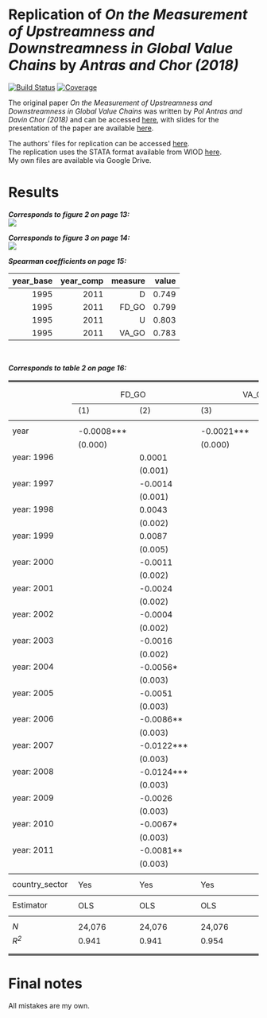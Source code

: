 # Replication of *On the Measurement of Upstreamness and Downstreamness in Global Value Chains* by *Antras and Chor (2018)*

[![Build Status](https://github.com/forsthuber92/antras_chor_2018.jl/workflows/CI/badge.svg)](https://github.com/forsthuber92/antras_chor_2018.jl/actions)
[![Coverage](https://codecov.io/gh/forsthuber92/antras_chor_2018.jl/branch/master/graph/badge.svg)](https://codecov.io/gh/forsthuber92/antras_chor_2018.jl)

The original paper *On the Measurement of Upstreamness and Downstreamness in Global Value Chains* was written by *Pol Antras and Davin Chor (2018)* and can 
be accessed [here](https://scholar.harvard.edu/files/antras/files/upstream_ac_29dec2017_withtables.pdf), with slides for the presentation of the paper are available [here](https://scholar.harvard.edu/files/antras/files/upstream_ac_slides_dec17.pdf).

The authors' files for replication can be accessed [here](https://scholar.harvard.edu/files/antras/files/upstream_ac_replication.zip).<br/>
The replication uses the STATA format available from WIOD [here](http://www.wiod.org/database/wiots13).<br/>
My own files are available via Google Drive. 

# Results

***Corresponds to figure 2 on page 13:***
<br/>
![](https://raw.githubusercontent.com/forsthuber92/antras_chor_2018.jl/main/images/figure2.png)
<br/>

***Corresponds to figure 3 on page 14:***
<br/>
![](https://raw.githubusercontent.com/forsthuber92/antras_chor_2018.jl/main/images/figure3.png)
<br/>

***Spearman coefficients on page 15:***
<br/>
<table>
  <thead>
    <tr class = "header headerLastRow">
      <th style = "text-align: right;">year_base</th>
      <th style = "text-align: right;">year_comp</th>
      <th style = "text-align: right;">measure</th>
      <th style = "text-align: right;">value</th>
    </tr>
  </thead>
  <tbody>
    <tr>
      <td style = "text-align: right;">1995</td>
      <td style = "text-align: right;">2011</td>
      <td style = "text-align: right;">D</td>
      <td style = "text-align: right;">0.749</td>
    </tr>
    <tr>
      <td style = "text-align: right;">1995</td>
      <td style = "text-align: right;">2011</td>
      <td style = "text-align: right;">FD_GO</td>
      <td style = "text-align: right;">0.799</td>
    </tr>
    <tr>
      <td style = "text-align: right;">1995</td>
      <td style = "text-align: right;">2011</td>
      <td style = "text-align: right;">U</td>
      <td style = "text-align: right;">0.803</td>
    </tr>
    <tr>
      <td style = "text-align: right;">1995</td>
      <td style = "text-align: right;">2011</td>
      <td style = "text-align: right;">VA_GO</td>
      <td style = "text-align: right;">0.783</td>
    </tr>
  </tbody>
</table>
<br/>

***Corresponds to table 2 on page 16:***
<br/>

<table style="border-collapse:collapse; border:none;border-top:double;border-bottom:double;">
<tbody>
<tr><td style="padding:0.1cm" colspan="100%"></td></tr>
<tr><td>                     <td colspan="2" style="padding:0.2cm; text-align:center; border-bottom:1px solid;">FD_GO</td> <td colspan="2" style="padding:0.2cm; text-align:center; border-bottom:1px solid;">VA_GO</td> <td colspan="2" style="padding:0.2cm; text-align:center; border-bottom:1px solid;">U</td> <td colspan="2" style="padding:0.2cm; text-align:center; border-bottom:1px solid;">D</td> </td></tr>

<tr><td>                     </td><td style="padding:0.2em; padding-left:0.8em; padding-right:0.8em;">        (1) </td><td style="padding:0.2em; padding-left:0.8em; padding-right:0.8em;">        (2) </td><td style="padding:0.2em; padding-left:0.8em; padding-right:0.8em;">        (3) </td><td style="padding:0.2em; padding-left:0.8em; padding-right:0.8em;">        (4) </td><td style="padding:0.2em; padding-left:0.8em; padding-right:0.8em;">       (5) </td><td style="padding:0.2em; padding-left:0.8em; padding-right:0.8em;">       (6) </td><td style="padding:0.2em; padding-left:0.8em; padding-right:0.8em;">       (7) </td><td style="padding:0.2em; padding-left:0.8em; padding-right:0.8em;">       (8) </td></tr>
<tr style="border-bottom:1px solid black"><td style="padding:0.1cm" colspan="100%"></td></tr><tr><td style="padding:0.1cm" colspan="100%"></td></tr>
<tr><td>year                 </td><td style="padding:0.2em; padding-left:0.8em; padding-right:0.8em;"> -0.0008*** </td><td style="padding:0.2em; padding-left:0.8em; padding-right:0.8em;">            </td><td style="padding:0.2em; padding-left:0.8em; padding-right:0.8em;"> -0.0021*** </td><td style="padding:0.2em; padding-left:0.8em; padding-right:0.8em;">            </td><td style="padding:0.2em; padding-left:0.8em; padding-right:0.8em;"> 0.0069*** </td><td style="padding:0.2em; padding-left:0.8em; padding-right:0.8em;">           </td><td style="padding:0.2em; padding-left:0.8em; padding-right:0.8em;"> 0.0088*** </td><td style="padding:0.2em; padding-left:0.8em; padding-right:0.8em;">           </td></tr>
<tr><td>                     </td><td style="padding:0.2em; padding-left:0.8em; padding-right:0.8em;">    (0.000) </td><td style="padding:0.2em; padding-left:0.8em; padding-right:0.8em;">            </td><td style="padding:0.2em; padding-left:0.8em; padding-right:0.8em;">    (0.000) </td><td style="padding:0.2em; padding-left:0.8em; padding-right:0.8em;">            </td><td style="padding:0.2em; padding-left:0.8em; padding-right:0.8em;">   (0.001) </td><td style="padding:0.2em; padding-left:0.8em; padding-right:0.8em;">           </td><td style="padding:0.2em; padding-left:0.8em; padding-right:0.8em;">   (0.000) </td><td style="padding:0.2em; padding-left:0.8em; padding-right:0.8em;">           </td></tr>
<tr><td>year: 1996           </td><td style="padding:0.2em; padding-left:0.8em; padding-right:0.8em;">            </td><td style="padding:0.2em; padding-left:0.8em; padding-right:0.8em;">     0.0001 </td><td style="padding:0.2em; padding-left:0.8em; padding-right:0.8em;">            </td><td style="padding:0.2em; padding-left:0.8em; padding-right:0.8em;">  -0.0024** </td><td style="padding:0.2em; padding-left:0.8em; padding-right:0.8em;">           </td><td style="padding:0.2em; padding-left:0.8em; padding-right:0.8em;">  -0.0043* </td><td style="padding:0.2em; padding-left:0.8em; padding-right:0.8em;">           </td><td style="padding:0.2em; padding-left:0.8em; padding-right:0.8em;">   0.0039* </td></tr>
<tr><td>                     </td><td style="padding:0.2em; padding-left:0.8em; padding-right:0.8em;">            </td><td style="padding:0.2em; padding-left:0.8em; padding-right:0.8em;">    (0.001) </td><td style="padding:0.2em; padding-left:0.8em; padding-right:0.8em;">            </td><td style="padding:0.2em; padding-left:0.8em; padding-right:0.8em;">    (0.001) </td><td style="padding:0.2em; padding-left:0.8em; padding-right:0.8em;">           </td><td style="padding:0.2em; padding-left:0.8em; padding-right:0.8em;">   (0.002) </td><td style="padding:0.2em; padding-left:0.8em; padding-right:0.8em;">           </td><td style="padding:0.2em; padding-left:0.8em; padding-right:0.8em;">   (0.002) </td></tr>
<tr><td>year: 1997           </td><td style="padding:0.2em; padding-left:0.8em; padding-right:0.8em;">            </td><td style="padding:0.2em; padding-left:0.8em; padding-right:0.8em;">    -0.0014 </td><td style="padding:0.2em; padding-left:0.8em; padding-right:0.8em;">            </td><td style="padding:0.2em; padding-left:0.8em; padding-right:0.8em;"> -0.0036*** </td><td style="padding:0.2em; padding-left:0.8em; padding-right:0.8em;">           </td><td style="padding:0.2em; padding-left:0.8em; padding-right:0.8em;">    0.0021 </td><td style="padding:0.2em; padding-left:0.8em; padding-right:0.8em;">           </td><td style="padding:0.2em; padding-left:0.8em; padding-right:0.8em;">  0.0064** </td></tr>
<tr><td>                     </td><td style="padding:0.2em; padding-left:0.8em; padding-right:0.8em;">            </td><td style="padding:0.2em; padding-left:0.8em; padding-right:0.8em;">    (0.001) </td><td style="padding:0.2em; padding-left:0.8em; padding-right:0.8em;">            </td><td style="padding:0.2em; padding-left:0.8em; padding-right:0.8em;">    (0.001) </td><td style="padding:0.2em; padding-left:0.8em; padding-right:0.8em;">           </td><td style="padding:0.2em; padding-left:0.8em; padding-right:0.8em;">   (0.003) </td><td style="padding:0.2em; padding-left:0.8em; padding-right:0.8em;">           </td><td style="padding:0.2em; padding-left:0.8em; padding-right:0.8em;">   (0.002) </td></tr>
<tr><td>year: 1998           </td><td style="padding:0.2em; padding-left:0.8em; padding-right:0.8em;">            </td><td style="padding:0.2em; padding-left:0.8em; padding-right:0.8em;">     0.0043 </td><td style="padding:0.2em; padding-left:0.8em; padding-right:0.8em;">            </td><td style="padding:0.2em; padding-left:0.8em; padding-right:0.8em;"> -0.0043*** </td><td style="padding:0.2em; padding-left:0.8em; padding-right:0.8em;">           </td><td style="padding:0.2em; padding-left:0.8em; padding-right:0.8em;">   -0.0034 </td><td style="padding:0.2em; padding-left:0.8em; padding-right:0.8em;">           </td><td style="padding:0.2em; padding-left:0.8em; padding-right:0.8em;">  -0.0063* </td></tr>
<tr><td>                     </td><td style="padding:0.2em; padding-left:0.8em; padding-right:0.8em;">            </td><td style="padding:0.2em; padding-left:0.8em; padding-right:0.8em;">    (0.002) </td><td style="padding:0.2em; padding-left:0.8em; padding-right:0.8em;">            </td><td style="padding:0.2em; padding-left:0.8em; padding-right:0.8em;">    (0.001) </td><td style="padding:0.2em; padding-left:0.8em; padding-right:0.8em;">           </td><td style="padding:0.2em; padding-left:0.8em; padding-right:0.8em;">   (0.007) </td><td style="padding:0.2em; padding-left:0.8em; padding-right:0.8em;">           </td><td style="padding:0.2em; padding-left:0.8em; padding-right:0.8em;">   (0.003) </td></tr>
<tr><td>year: 1999           </td><td style="padding:0.2em; padding-left:0.8em; padding-right:0.8em;">            </td><td style="padding:0.2em; padding-left:0.8em; padding-right:0.8em;">     0.0087 </td><td style="padding:0.2em; padding-left:0.8em; padding-right:0.8em;">            </td><td style="padding:0.2em; padding-left:0.8em; padding-right:0.8em;"> -0.0062*** </td><td style="padding:0.2em; padding-left:0.8em; padding-right:0.8em;">           </td><td style="padding:0.2em; padding-left:0.8em; padding-right:0.8em;">    0.0092 </td><td style="padding:0.2em; padding-left:0.8em; padding-right:0.8em;">           </td><td style="padding:0.2em; padding-left:0.8em; padding-right:0.8em;">   -0.0014 </td></tr>
<tr><td>                     </td><td style="padding:0.2em; padding-left:0.8em; padding-right:0.8em;">            </td><td style="padding:0.2em; padding-left:0.8em; padding-right:0.8em;">    (0.005) </td><td style="padding:0.2em; padding-left:0.8em; padding-right:0.8em;">            </td><td style="padding:0.2em; padding-left:0.8em; padding-right:0.8em;">    (0.001) </td><td style="padding:0.2em; padding-left:0.8em; padding-right:0.8em;">           </td><td style="padding:0.2em; padding-left:0.8em; padding-right:0.8em;">   (0.012) </td><td style="padding:0.2em; padding-left:0.8em; padding-right:0.8em;">           </td><td style="padding:0.2em; padding-left:0.8em; padding-right:0.8em;">   (0.003) </td></tr>
<tr><td>year: 2000           </td><td style="padding:0.2em; padding-left:0.8em; padding-right:0.8em;">            </td><td style="padding:0.2em; padding-left:0.8em; padding-right:0.8em;">    -0.0011 </td><td style="padding:0.2em; padding-left:0.8em; padding-right:0.8em;">            </td><td style="padding:0.2em; padding-left:0.8em; padding-right:0.8em;"> -0.0135*** </td><td style="padding:0.2em; padding-left:0.8em; padding-right:0.8em;">           </td><td style="padding:0.2em; padding-left:0.8em; padding-right:0.8em;"> 0.0170*** </td><td style="padding:0.2em; padding-left:0.8em; padding-right:0.8em;">           </td><td style="padding:0.2em; padding-left:0.8em; padding-right:0.8em;"> 0.0329*** </td></tr>
<tr><td>                     </td><td style="padding:0.2em; padding-left:0.8em; padding-right:0.8em;">            </td><td style="padding:0.2em; padding-left:0.8em; padding-right:0.8em;">    (0.002) </td><td style="padding:0.2em; padding-left:0.8em; padding-right:0.8em;">            </td><td style="padding:0.2em; padding-left:0.8em; padding-right:0.8em;">    (0.001) </td><td style="padding:0.2em; padding-left:0.8em; padding-right:0.8em;">           </td><td style="padding:0.2em; padding-left:0.8em; padding-right:0.8em;">   (0.005) </td><td style="padding:0.2em; padding-left:0.8em; padding-right:0.8em;">           </td><td style="padding:0.2em; padding-left:0.8em; padding-right:0.8em;">   (0.004) </td></tr>
<tr><td>year: 2001           </td><td style="padding:0.2em; padding-left:0.8em; padding-right:0.8em;">            </td><td style="padding:0.2em; padding-left:0.8em; padding-right:0.8em;">    -0.0024 </td><td style="padding:0.2em; padding-left:0.8em; padding-right:0.8em;">            </td><td style="padding:0.2em; padding-left:0.8em; padding-right:0.8em;"> -0.0161*** </td><td style="padding:0.2em; padding-left:0.8em; padding-right:0.8em;">           </td><td style="padding:0.2em; padding-left:0.8em; padding-right:0.8em;"> 0.0198*** </td><td style="padding:0.2em; padding-left:0.8em; padding-right:0.8em;">           </td><td style="padding:0.2em; padding-left:0.8em; padding-right:0.8em;"> 0.0431*** </td></tr>
<tr><td>                     </td><td style="padding:0.2em; padding-left:0.8em; padding-right:0.8em;">            </td><td style="padding:0.2em; padding-left:0.8em; padding-right:0.8em;">    (0.002) </td><td style="padding:0.2em; padding-left:0.8em; padding-right:0.8em;">            </td><td style="padding:0.2em; padding-left:0.8em; padding-right:0.8em;">    (0.002) </td><td style="padding:0.2em; padding-left:0.8em; padding-right:0.8em;">           </td><td style="padding:0.2em; padding-left:0.8em; padding-right:0.8em;">   (0.006) </td><td style="padding:0.2em; padding-left:0.8em; padding-right:0.8em;">           </td><td style="padding:0.2em; padding-left:0.8em; padding-right:0.8em;">   (0.004) </td></tr>
<tr><td>year: 2002           </td><td style="padding:0.2em; padding-left:0.8em; padding-right:0.8em;">            </td><td style="padding:0.2em; padding-left:0.8em; padding-right:0.8em;">    -0.0004 </td><td style="padding:0.2em; padding-left:0.8em; padding-right:0.8em;">            </td><td style="padding:0.2em; padding-left:0.8em; padding-right:0.8em;"> -0.0142*** </td><td style="padding:0.2em; padding-left:0.8em; padding-right:0.8em;">           </td><td style="padding:0.2em; padding-left:0.8em; padding-right:0.8em;">   0.0131* </td><td style="padding:0.2em; padding-left:0.8em; padding-right:0.8em;">           </td><td style="padding:0.2em; padding-left:0.8em; padding-right:0.8em;"> 0.0262*** </td></tr>
<tr><td>                     </td><td style="padding:0.2em; padding-left:0.8em; padding-right:0.8em;">            </td><td style="padding:0.2em; padding-left:0.8em; padding-right:0.8em;">    (0.002) </td><td style="padding:0.2em; padding-left:0.8em; padding-right:0.8em;">            </td><td style="padding:0.2em; padding-left:0.8em; padding-right:0.8em;">    (0.002) </td><td style="padding:0.2em; padding-left:0.8em; padding-right:0.8em;">           </td><td style="padding:0.2em; padding-left:0.8em; padding-right:0.8em;">   (0.006) </td><td style="padding:0.2em; padding-left:0.8em; padding-right:0.8em;">           </td><td style="padding:0.2em; padding-left:0.8em; padding-right:0.8em;">   (0.004) </td></tr>
<tr><td>year: 2003           </td><td style="padding:0.2em; padding-left:0.8em; padding-right:0.8em;">            </td><td style="padding:0.2em; padding-left:0.8em; padding-right:0.8em;">    -0.0016 </td><td style="padding:0.2em; padding-left:0.8em; padding-right:0.8em;">            </td><td style="padding:0.2em; padding-left:0.8em; padding-right:0.8em;"> -0.0150*** </td><td style="padding:0.2em; padding-left:0.8em; padding-right:0.8em;">           </td><td style="padding:0.2em; padding-left:0.8em; padding-right:0.8em;"> 0.0263*** </td><td style="padding:0.2em; padding-left:0.8em; padding-right:0.8em;">           </td><td style="padding:0.2em; padding-left:0.8em; padding-right:0.8em;"> 0.0378*** </td></tr>
<tr><td>                     </td><td style="padding:0.2em; padding-left:0.8em; padding-right:0.8em;">            </td><td style="padding:0.2em; padding-left:0.8em; padding-right:0.8em;">    (0.002) </td><td style="padding:0.2em; padding-left:0.8em; padding-right:0.8em;">            </td><td style="padding:0.2em; padding-left:0.8em; padding-right:0.8em;">    (0.002) </td><td style="padding:0.2em; padding-left:0.8em; padding-right:0.8em;">           </td><td style="padding:0.2em; padding-left:0.8em; padding-right:0.8em;">   (0.006) </td><td style="padding:0.2em; padding-left:0.8em; padding-right:0.8em;">           </td><td style="padding:0.2em; padding-left:0.8em; padding-right:0.8em;">   (0.004) </td></tr>
<tr><td>year: 2004           </td><td style="padding:0.2em; padding-left:0.8em; padding-right:0.8em;">            </td><td style="padding:0.2em; padding-left:0.8em; padding-right:0.8em;">   -0.0056* </td><td style="padding:0.2em; padding-left:0.8em; padding-right:0.8em;">            </td><td style="padding:0.2em; padding-left:0.8em; padding-right:0.8em;"> -0.0179*** </td><td style="padding:0.2em; padding-left:0.8em; padding-right:0.8em;">           </td><td style="padding:0.2em; padding-left:0.8em; padding-right:0.8em;"> 0.0352*** </td><td style="padding:0.2em; padding-left:0.8em; padding-right:0.8em;">           </td><td style="padding:0.2em; padding-left:0.8em; padding-right:0.8em;"> 0.0514*** </td></tr>
<tr><td>                     </td><td style="padding:0.2em; padding-left:0.8em; padding-right:0.8em;">            </td><td style="padding:0.2em; padding-left:0.8em; padding-right:0.8em;">    (0.003) </td><td style="padding:0.2em; padding-left:0.8em; padding-right:0.8em;">            </td><td style="padding:0.2em; padding-left:0.8em; padding-right:0.8em;">    (0.002) </td><td style="padding:0.2em; padding-left:0.8em; padding-right:0.8em;">           </td><td style="padding:0.2em; padding-left:0.8em; padding-right:0.8em;">   (0.007) </td><td style="padding:0.2em; padding-left:0.8em; padding-right:0.8em;">           </td><td style="padding:0.2em; padding-left:0.8em; padding-right:0.8em;">   (0.005) </td></tr>
<tr><td>year: 2005           </td><td style="padding:0.2em; padding-left:0.8em; padding-right:0.8em;">            </td><td style="padding:0.2em; padding-left:0.8em; padding-right:0.8em;">    -0.0051 </td><td style="padding:0.2em; padding-left:0.8em; padding-right:0.8em;">            </td><td style="padding:0.2em; padding-left:0.8em; padding-right:0.8em;"> -0.0223*** </td><td style="padding:0.2em; padding-left:0.8em; padding-right:0.8em;">           </td><td style="padding:0.2em; padding-left:0.8em; padding-right:0.8em;"> 0.0497*** </td><td style="padding:0.2em; padding-left:0.8em; padding-right:0.8em;">           </td><td style="padding:0.2em; padding-left:0.8em; padding-right:0.8em;"> 0.0715*** </td></tr>
<tr><td>                     </td><td style="padding:0.2em; padding-left:0.8em; padding-right:0.8em;">            </td><td style="padding:0.2em; padding-left:0.8em; padding-right:0.8em;">    (0.003) </td><td style="padding:0.2em; padding-left:0.8em; padding-right:0.8em;">            </td><td style="padding:0.2em; padding-left:0.8em; padding-right:0.8em;">    (0.002) </td><td style="padding:0.2em; padding-left:0.8em; padding-right:0.8em;">           </td><td style="padding:0.2em; padding-left:0.8em; padding-right:0.8em;">   (0.007) </td><td style="padding:0.2em; padding-left:0.8em; padding-right:0.8em;">           </td><td style="padding:0.2em; padding-left:0.8em; padding-right:0.8em;">   (0.005) </td></tr>
<tr><td>year: 2006           </td><td style="padding:0.2em; padding-left:0.8em; padding-right:0.8em;">            </td><td style="padding:0.2em; padding-left:0.8em; padding-right:0.8em;">  -0.0086** </td><td style="padding:0.2em; padding-left:0.8em; padding-right:0.8em;">            </td><td style="padding:0.2em; padding-left:0.8em; padding-right:0.8em;"> -0.0267*** </td><td style="padding:0.2em; padding-left:0.8em; padding-right:0.8em;">           </td><td style="padding:0.2em; padding-left:0.8em; padding-right:0.8em;"> 0.0662*** </td><td style="padding:0.2em; padding-left:0.8em; padding-right:0.8em;">           </td><td style="padding:0.2em; padding-left:0.8em; padding-right:0.8em;"> 0.0972*** </td></tr>
<tr><td>                     </td><td style="padding:0.2em; padding-left:0.8em; padding-right:0.8em;">            </td><td style="padding:0.2em; padding-left:0.8em; padding-right:0.8em;">    (0.003) </td><td style="padding:0.2em; padding-left:0.8em; padding-right:0.8em;">            </td><td style="padding:0.2em; padding-left:0.8em; padding-right:0.8em;">    (0.002) </td><td style="padding:0.2em; padding-left:0.8em; padding-right:0.8em;">           </td><td style="padding:0.2em; padding-left:0.8em; padding-right:0.8em;">   (0.008) </td><td style="padding:0.2em; padding-left:0.8em; padding-right:0.8em;">           </td><td style="padding:0.2em; padding-left:0.8em; padding-right:0.8em;">   (0.005) </td></tr>
<tr><td>year: 2007           </td><td style="padding:0.2em; padding-left:0.8em; padding-right:0.8em;">            </td><td style="padding:0.2em; padding-left:0.8em; padding-right:0.8em;"> -0.0122*** </td><td style="padding:0.2em; padding-left:0.8em; padding-right:0.8em;">            </td><td style="padding:0.2em; padding-left:0.8em; padding-right:0.8em;"> -0.0283*** </td><td style="padding:0.2em; padding-left:0.8em; padding-right:0.8em;">           </td><td style="padding:0.2em; padding-left:0.8em; padding-right:0.8em;"> 0.0802*** </td><td style="padding:0.2em; padding-left:0.8em; padding-right:0.8em;">           </td><td style="padding:0.2em; padding-left:0.8em; padding-right:0.8em;"> 0.1136*** </td></tr>
<tr><td>                     </td><td style="padding:0.2em; padding-left:0.8em; padding-right:0.8em;">            </td><td style="padding:0.2em; padding-left:0.8em; padding-right:0.8em;">    (0.003) </td><td style="padding:0.2em; padding-left:0.8em; padding-right:0.8em;">            </td><td style="padding:0.2em; padding-left:0.8em; padding-right:0.8em;">    (0.002) </td><td style="padding:0.2em; padding-left:0.8em; padding-right:0.8em;">           </td><td style="padding:0.2em; padding-left:0.8em; padding-right:0.8em;">   (0.007) </td><td style="padding:0.2em; padding-left:0.8em; padding-right:0.8em;">           </td><td style="padding:0.2em; padding-left:0.8em; padding-right:0.8em;">   (0.005) </td></tr>
<tr><td>year: 2008           </td><td style="padding:0.2em; padding-left:0.8em; padding-right:0.8em;">            </td><td style="padding:0.2em; padding-left:0.8em; padding-right:0.8em;"> -0.0124*** </td><td style="padding:0.2em; padding-left:0.8em; padding-right:0.8em;">            </td><td style="padding:0.2em; padding-left:0.8em; padding-right:0.8em;"> -0.0326*** </td><td style="padding:0.2em; padding-left:0.8em; padding-right:0.8em;">           </td><td style="padding:0.2em; padding-left:0.8em; padding-right:0.8em;"> 0.0975*** </td><td style="padding:0.2em; padding-left:0.8em; padding-right:0.8em;">           </td><td style="padding:0.2em; padding-left:0.8em; padding-right:0.8em;"> 0.1379*** </td></tr>
<tr><td>                     </td><td style="padding:0.2em; padding-left:0.8em; padding-right:0.8em;">            </td><td style="padding:0.2em; padding-left:0.8em; padding-right:0.8em;">    (0.003) </td><td style="padding:0.2em; padding-left:0.8em; padding-right:0.8em;">            </td><td style="padding:0.2em; padding-left:0.8em; padding-right:0.8em;">    (0.002) </td><td style="padding:0.2em; padding-left:0.8em; padding-right:0.8em;">           </td><td style="padding:0.2em; padding-left:0.8em; padding-right:0.8em;">   (0.008) </td><td style="padding:0.2em; padding-left:0.8em; padding-right:0.8em;">           </td><td style="padding:0.2em; padding-left:0.8em; padding-right:0.8em;">   (0.006) </td></tr>
<tr><td>year: 2009           </td><td style="padding:0.2em; padding-left:0.8em; padding-right:0.8em;">            </td><td style="padding:0.2em; padding-left:0.8em; padding-right:0.8em;">    -0.0026 </td><td style="padding:0.2em; padding-left:0.8em; padding-right:0.8em;">            </td><td style="padding:0.2em; padding-left:0.8em; padding-right:0.8em;"> -0.0273*** </td><td style="padding:0.2em; padding-left:0.8em; padding-right:0.8em;">           </td><td style="padding:0.2em; padding-left:0.8em; padding-right:0.8em;"> 0.0734*** </td><td style="padding:0.2em; padding-left:0.8em; padding-right:0.8em;">           </td><td style="padding:0.2em; padding-left:0.8em; padding-right:0.8em;"> 0.0869*** </td></tr>
<tr><td>                     </td><td style="padding:0.2em; padding-left:0.8em; padding-right:0.8em;">            </td><td style="padding:0.2em; padding-left:0.8em; padding-right:0.8em;">    (0.003) </td><td style="padding:0.2em; padding-left:0.8em; padding-right:0.8em;">            </td><td style="padding:0.2em; padding-left:0.8em; padding-right:0.8em;">    (0.002) </td><td style="padding:0.2em; padding-left:0.8em; padding-right:0.8em;">           </td><td style="padding:0.2em; padding-left:0.8em; padding-right:0.8em;">   (0.007) </td><td style="padding:0.2em; padding-left:0.8em; padding-right:0.8em;">           </td><td style="padding:0.2em; padding-left:0.8em; padding-right:0.8em;">   (0.006) </td></tr>
<tr><td>year: 2010           </td><td style="padding:0.2em; padding-left:0.8em; padding-right:0.8em;">            </td><td style="padding:0.2em; padding-left:0.8em; padding-right:0.8em;">   -0.0067* </td><td style="padding:0.2em; padding-left:0.8em; padding-right:0.8em;">            </td><td style="padding:0.2em; padding-left:0.8em; padding-right:0.8em;"> -0.0289*** </td><td style="padding:0.2em; padding-left:0.8em; padding-right:0.8em;">           </td><td style="padding:0.2em; padding-left:0.8em; padding-right:0.8em;"> 0.0844*** </td><td style="padding:0.2em; padding-left:0.8em; padding-right:0.8em;">           </td><td style="padding:0.2em; padding-left:0.8em; padding-right:0.8em;"> 0.1094*** </td></tr>
<tr><td>                     </td><td style="padding:0.2em; padding-left:0.8em; padding-right:0.8em;">            </td><td style="padding:0.2em; padding-left:0.8em; padding-right:0.8em;">    (0.003) </td><td style="padding:0.2em; padding-left:0.8em; padding-right:0.8em;">            </td><td style="padding:0.2em; padding-left:0.8em; padding-right:0.8em;">    (0.002) </td><td style="padding:0.2em; padding-left:0.8em; padding-right:0.8em;">           </td><td style="padding:0.2em; padding-left:0.8em; padding-right:0.8em;">   (0.008) </td><td style="padding:0.2em; padding-left:0.8em; padding-right:0.8em;">           </td><td style="padding:0.2em; padding-left:0.8em; padding-right:0.8em;">   (0.006) </td></tr>
<tr><td>year: 2011           </td><td style="padding:0.2em; padding-left:0.8em; padding-right:0.8em;">            </td><td style="padding:0.2em; padding-left:0.8em; padding-right:0.8em;">  -0.0081** </td><td style="padding:0.2em; padding-left:0.8em; padding-right:0.8em;">            </td><td style="padding:0.2em; padding-left:0.8em; padding-right:0.8em;"> -0.0295*** </td><td style="padding:0.2em; padding-left:0.8em; padding-right:0.8em;">           </td><td style="padding:0.2em; padding-left:0.8em; padding-right:0.8em;"> 0.0912*** </td><td style="padding:0.2em; padding-left:0.8em; padding-right:0.8em;">           </td><td style="padding:0.2em; padding-left:0.8em; padding-right:0.8em;"> 0.1163*** </td></tr>
<tr><td>                     </td><td style="padding:0.2em; padding-left:0.8em; padding-right:0.8em;">            </td><td style="padding:0.2em; padding-left:0.8em; padding-right:0.8em;">    (0.003) </td><td style="padding:0.2em; padding-left:0.8em; padding-right:0.8em;">            </td><td style="padding:0.2em; padding-left:0.8em; padding-right:0.8em;">    (0.002) </td><td style="padding:0.2em; padding-left:0.8em; padding-right:0.8em;">           </td><td style="padding:0.2em; padding-left:0.8em; padding-right:0.8em;">   (0.008) </td><td style="padding:0.2em; padding-left:0.8em; padding-right:0.8em;">           </td><td style="padding:0.2em; padding-left:0.8em; padding-right:0.8em;">   (0.006) </td></tr>
<tr style="border-bottom:1px solid black"><td style="padding:0.1cm" colspan="100%"></td></tr><tr><td style="padding:0.1cm" colspan="100%"></td></tr>
<tr><td>country_sector       </td><td style="padding:0.2em; padding-left:0.8em; padding-right:0.8em;">        Yes </td><td style="padding:0.2em; padding-left:0.8em; padding-right:0.8em;">        Yes </td><td style="padding:0.2em; padding-left:0.8em; padding-right:0.8em;">        Yes </td><td style="padding:0.2em; padding-left:0.8em; padding-right:0.8em;">        Yes </td><td style="padding:0.2em; padding-left:0.8em; padding-right:0.8em;">       Yes </td><td style="padding:0.2em; padding-left:0.8em; padding-right:0.8em;">       Yes </td><td style="padding:0.2em; padding-left:0.8em; padding-right:0.8em;">       Yes </td><td style="padding:0.2em; padding-left:0.8em; padding-right:0.8em;">       Yes </td></tr>
<tr style="border-bottom:1px solid black"><td style="padding:0.1cm" colspan="100%"></td></tr><tr><td style="padding:0.1cm" colspan="100%"></td></tr>
<tr><td>Estimator            </td><td style="padding:0.2em; padding-left:0.8em; padding-right:0.8em;">        OLS </td><td style="padding:0.2em; padding-left:0.8em; padding-right:0.8em;">        OLS </td><td style="padding:0.2em; padding-left:0.8em; padding-right:0.8em;">        OLS </td><td style="padding:0.2em; padding-left:0.8em; padding-right:0.8em;">        OLS </td><td style="padding:0.2em; padding-left:0.8em; padding-right:0.8em;">       OLS </td><td style="padding:0.2em; padding-left:0.8em; padding-right:0.8em;">       OLS </td><td style="padding:0.2em; padding-left:0.8em; padding-right:0.8em;">       OLS </td><td style="padding:0.2em; padding-left:0.8em; padding-right:0.8em;">       OLS </td></tr>
<tr style="border-bottom:1px solid black"><td style="padding:0.1cm" colspan="100%"></td></tr><tr><td style="padding:0.1cm" colspan="100%"></td></tr>
<tr><td><i>N</i>             </td><td style="padding:0.2em; padding-left:0.8em; padding-right:0.8em;">     24,076 </td><td style="padding:0.2em; padding-left:0.8em; padding-right:0.8em;">     24,076 </td><td style="padding:0.2em; padding-left:0.8em; padding-right:0.8em;">     24,076 </td><td style="padding:0.2em; padding-left:0.8em; padding-right:0.8em;">     24,076 </td><td style="padding:0.2em; padding-left:0.8em; padding-right:0.8em;">    24,076 </td><td style="padding:0.2em; padding-left:0.8em; padding-right:0.8em;">    24,076 </td><td style="padding:0.2em; padding-left:0.8em; padding-right:0.8em;">    24,076 </td><td style="padding:0.2em; padding-left:0.8em; padding-right:0.8em;">    24,076 </td></tr>
<tr><td><i>R<sup>2</sup></i> </td><td style="padding:0.2em; padding-left:0.8em; padding-right:0.8em;">      0.941 </td><td style="padding:0.2em; padding-left:0.8em; padding-right:0.8em;">      0.941 </td><td style="padding:0.2em; padding-left:0.8em; padding-right:0.8em;">      0.954 </td><td style="padding:0.2em; padding-left:0.8em; padding-right:0.8em;">      0.954 </td><td style="padding:0.2em; padding-left:0.8em; padding-right:0.8em;">     0.923 </td><td style="padding:0.2em; padding-left:0.8em; padding-right:0.8em;">     0.924 </td><td style="padding:0.2em; padding-left:0.8em; padding-right:0.8em;">     0.945 </td><td style="padding:0.2em; padding-left:0.8em; padding-right:0.8em;">     0.946 </td></tr>
<tr><td style="padding:0.15cm" colspan="100%"></td></tr>
</tbody></table>


# Final notes

All mistakes are my own.